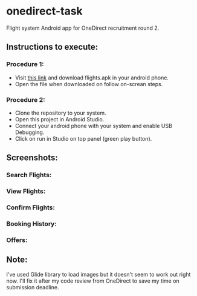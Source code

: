 # onedirect-task
Flight system Android app for OneDirect recruitment round 2.


## Instructions to execute:

### Procedure 1:

- Visit [this link]() and download flights.apk in your android phone.
- Open the file when downloaded on follow on-screan steps.

### Procedure 2:

- Clone the repository to your system.
- Open this project in Android Studio.
- Connect your android phone with your system and enable USB Debugging.
- Click on run in Studio on top panel (green play button).


## Screenshots:

### Search Flights:

### View Flights:

### Confirm Flights:

### Booking History:

### Offers:


## Note:

I've used Glide library to load images but it doesn't seem to work out right now. I'll fix it after my code review from OneDirect to save my time on submission deadline.